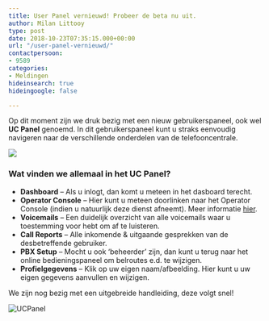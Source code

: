 ```yaml
---
title: User Panel vernieuwd! Probeer de beta nu uit.
author: Milan Littooy
type: post
date: 2018-10-23T07:35:15.000+00:00
url: "/user-panel-vernieuwd/"
contactpersoon:
- 9589
categories:
- Meldingen
hideinsearch: true
hideingoogle: false

---
```

Op dit moment zijn we druk bezig met een nieuw gebruikerspaneel, ook wel **UC Panel** genoemd. In dit gebruikerspaneel kunt u straks eenvoudig navigeren naar de verschillende onderdelen van de telefooncentrale.
<!--more-->

![](https://res.cloudinary.com/callvoip/image/upload/v1556692961/UCPanelNW2-1024x585.png)

### Wat vinden we allemaal in het UC Panel?

*   **Dashboard** – Als u inlogt, dan komt u meteen in het dasboard terecht.
*   **Operator Console** – Hier kunt u meteen doorlinken naar het Operator Console (indien u natuurlijk deze dienst afneemt). Meer informatie [hier](https://www.callvoiptelefonie.nl/operator-console/).
*   **Voicemails** – Een duidelijk overzicht van alle voicemails waar u toestemming voor hebt om af te luisteren.
*   **Call Reports** – Alle inkomende & uitgaande gesprekken van de desbetreffende gebruiker.
*   **PBX Setup** – Mocht u ook ‘beheerder’ zijn, dan kunt u terug naar het online bedieningspaneel om belroutes e.d. te wijzigen.
*   **Profielgegevens** – Klik op uw eigen naam/afbeelding. Hier kunt u uw eigen gegevens aanvullen en wijzigen.

 We zijn nog bezig met een uitgebreide handleiding, deze volgt snel!

<img src="https://res.cloudinary.com/callvoip/image/upload/v1556647042/UCPanelNW.png" alt="UCPanel" class="alignright size-full" />